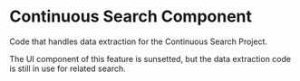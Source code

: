 # Continuous Search Component

Code that handles data extraction for the Continuous Search Project.

The UI component of this feature is sunsetted, but the data extraction code
is still in use for related search.